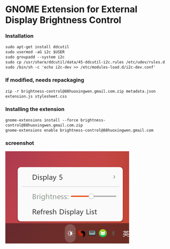 # GNOME Extension for External Display Brightness Control

### Installation
    sudo apt-get install ddcutil
    sudo usermod -aG i2c $USER
    sudo groupadd --system i2c
    sudo cp /usr/share/ddcutil/data/45-ddcutil-i2c.rules /etc/udev/rules.d
    sudo /bin/sh -c 'echo i2c-dev >> /etc/modules-load.d/i2c-dev.conf'

### If modified, needs repackaging
    zip -r brightness-control@88huoxingwen.gmail.com.zip metadata.json extension.js stylesheet.css

### Installing the extension
    gnome-extensions install --force brightness-control@88huoxingwen.gmail.com.zip
    gnome-extensions enable brightness-control@88huoxingwen.gmail.com

### screenshot
![screenshot](./image.png)